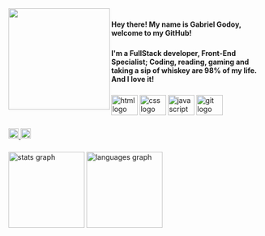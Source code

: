

<img align="left" height="200" src="https://i.imgur.com/uhvwGwF.png"  />

###
<h4 align="left">Hey there! My name is Gabriel Godoy, welcome to my GitHub!</h4>

###
<h4 align="left">I'm a FullStack developer, Front-End Specialist; Coding, reading, gaming and taking a sip of whiskey are 98% of my life. And I love it!</h4>

###
<div align="left">
  <img src="https://cdn.jsdelivr.net/gh/devicons/devicon/icons/html5/html5-original.svg" height="40" width="52" alt="html logo"  />
  <img src="https://cdn.jsdelivr.net/gh/devicons/devicon/icons/css3/css3-original.svg" height="40" width="52" alt="css logo"  />
  <img src="https://cdn.jsdelivr.net/gh/devicons/devicon/icons/javascript/javascript-original.svg" height="40" width="52" alt="javascript logo"  />
  <img src="https://cdn.jsdelivr.net/gh/devicons/devicon/icons/git/git-original.svg" height="40" width="52" alt="git logo"  />
</div>

###
<div align="left">
  <a href="https://www.linkedin.com/in/gabecgodoy/" target="_blank">
    <img src="https://img.shields.io/static/v1?message=LinkedIn&logo=linkedin&label=&color=0077B5&logoColor=white&labelColor=&style=for-the-badge" height="20" alt="linkedin logo"  />
  </a>
  <a href="https://gabegodoy.github.io/portfolio/" target="_blank">
    <img src="https://img.shields.io/static/v1?message=Portfolio&label=&color=E4405F&logoColor=white&labelColor=&style=for-the-badge" height="20" alt="portfolio logo"  />
  </a>
</div>

###
<div align="left">
  <img src="https://github-readme-stats.vercel.app/api?hide_title=false&hide_rank=false&show_icons=true&include_all_commits=true&count_private=true&disable_animations=false&theme=dracula&locale=pt-br&hide_border=false&username=gabegodoy" height="150" alt="stats graph"  />
  <img src="https://github-readme-stats.vercel.app/api/top-langs?locale=pt-br&hide_title=false&layout=compact&card_width=320&langs_count=5&theme=dracula&hide_border=false&username=gabegodoy" height="150" alt="languages graph"  />
</div>

###
